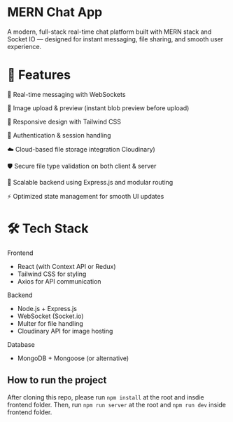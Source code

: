 # MERN Chat App
A modern, full-stack real-time chat platform built with MERN stack and Socket IO — designed for instant messaging, file sharing, and smooth user experience.

# 🚀 Features

💬 Real-time messaging with WebSockets

📎 Image upload & preview (instant blob preview before upload)

📱 Responsive design with Tailwind CSS

🔐 Authentication & session handling

☁️ Cloud-based file storage integration Cloudinary)

🛡 Secure file type validation on both client & server

📡 Scalable backend using Express.js and modular routing

⚡ Optimized state management for smooth UI updates

# 🛠 Tech Stack
Frontend
-  React (with Context API or Redux)
-  Tailwind CSS for styling
-  Axios for API communication

Backend 
-  Node.js + Express.js
-  WebSocket (Socket.io)
-  Multer for file handling
-  Cloudinary API for image hosting

Database
-  MongoDB + Mongoose (or alternative)


## How to run the project
After cloning this repo, please run `npm install` at the root and insdie frontend folder. Then, run `npm run server` at the root and `npm run dev` inside frontend folder.

